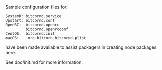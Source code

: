 Sample configuration files for:
```
SystemD: bitcornd.service
Upstart: bitcornd.conf
OpenRC:  bitcornd.openrc
         bitcornd.openrcconf
CentOS:  bitcornd.init
macOS:    org.bitcorn.bitcornd.plist
```
have been made available to assist packagers in creating node packages here.

See doc/init.md for more information.
